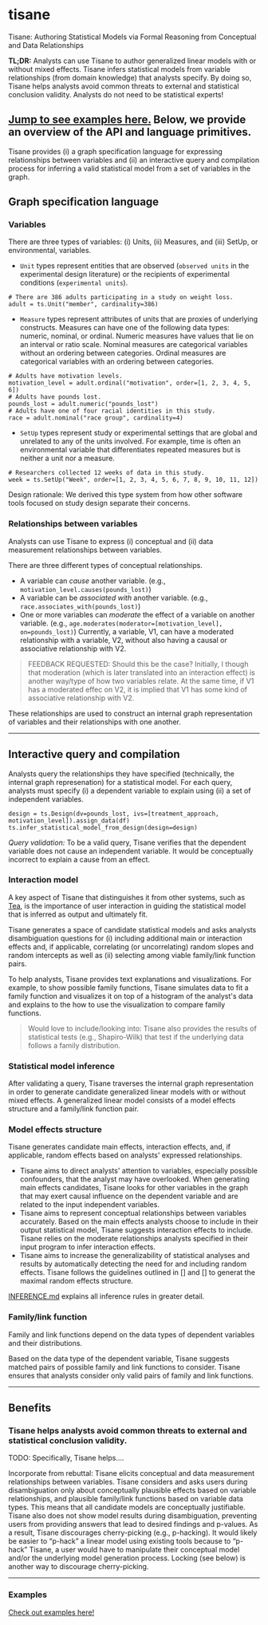 # tisane
Tisane: Authoring Statistical Models via Formal Reasoning from Conceptual and Data Relationships

**TL;DR:** Analysts can use Tisane to author generalized linear models with or without mixed effects. Tisane infers statistical models from variable relationships (from domain knowledge) that analysts specify. By doing so, Tisane helps analysts avoid common threats to external and statistical conclusion validity. Analysts do not need to be statistical experts! 

[Jump to see examples here.](EXAMPLES.md) Below, we provide an overview of the API and language primitives. 
----

Tisane provides (i) a graph specification language for expressing relationships between variables and (ii) an interactive query and compilation process for inferring a valid statistical model from a set of variables in the graph. 

## Graph specification language
### Variables
There are three types of variables: (i) Units, (ii) Measures, and (iii) SetUp, or environmental, variables. 
- ``Unit`` types represent entities that are observed (``observed units`` in the experimental design literature) or the recipients of experimental conditions (``experimental units``). 

```
# There are 386 adults participating in a study on weight loss.
adult = ts.Unit("member", cardinality=386)
```

- ``Measure`` types represent attributes of units that are proxies of underlying constructs. Measures can have one of the following data types: numeric, nominal, or ordinal. Numeric measures have values that lie on an interval or ratio scale. Nominal measures are categorical variables without an ordering between categories. Ordinal measures are categorical variables with an ordering between categories. 

```
# Adults have motivation levels.
motivation_level = adult.ordinal("motivation", order=[1, 2, 3, 4, 5, 6])
# Adults have pounds lost. 
pounds_lost = adult.numeric("pounds_lost")
# Adults have one of four racial identities in this study. 
race = adult.nominal("race group", cardinality=4)
```

- ``SetUp`` types represent study or experimental settings that are global and unrelated to any of the units involved. For example, time is often an environmental variable that differentiates repeated measures but is neither a unit nor a measure. 


```
# Researchers collected 12 weeks of data in this study. 
week = ts.SetUp("Week", order=[1, 2, 3, 4, 5, 6, 7, 8, 9, 10, 11, 12])
```

Design rationale: We derived this type system from how other software tools focused on study design separate their concerns. 

### Relationships between variables
Analysts can use Tisane to express (i) conceptual and (ii) data measurement relationships between variables. 

There are three different types of conceptual relationships.
- A variable can *cause* another variable. (e.g., ``motivation_level.causes(pounds_lost)``)
- A variable can be *associated with* another variable. (e.g., ``race.associates_with(pounds_lost)``)
- One or more variables can *moderate* the effect of a variable on another variable.  (e.g., ``age.moderates(moderator=[motivation_level], on=pounds_lost)``)
Currently, a variable, V1, can have a moderated relationship with a variable, V2, without also having a causal or associative relationship with V2.
> FEEDBACK REQUESTED: Should this be the case? Initially, I though that moderation (which is later translated into an interaction effect) is another way/type of how two variables relate. At the same time, if V1 has a moderated effec on V2, it is implied that V1 has some kind of associative relationship with V2. 

These relationships are used to construct an internal graph representation of variables and their relationships with one another. 


----

## Interactive query and compilation 
Analysts query the relationships they have specified (technically, the internal graph represenation) for a statistical model. For each query, analysts must specify (i) a dependent variable to explain using (ii) a set of independent variables. 

```
design = ts.Design(dv=pounds_lost, ivs=[treatment_approach, motivation_level]).assign_data(df)
ts.infer_statistical_model_from_design(design=design)
```

*Query validation:* To be a valid query, Tisane verifies that the dependent variable does not cause an independent variable. It would be conceptually incorrect to explain a cause from an effect. 

### Interaction model 
A key aspect of Tisane that distinguishes it from other systems, such as [Tea](tea-lang.org/), is the importance of user interaction in guiding the statistical model that is inferred as output and ultimately fit. 

Tisane generates a space of candidate statistical models and asks analysts disambiguation questions for (i) including additional main or interaction effects and, if applicable, correlating (or uncorrelating) random slopes and random intercepts as well as (ii) selecting among viable family/link function pairs.

To help analysts, Tisane provides text explanations and visualizations. For example, to show possible family functions, Tisane simulates data to fit a family function and visualizes it on top of a histogram of the analyst's data and explains to the how to use the visualization to compare family functions. 

> Would love to include/looking into: Tisane also provides the results of statistical tests (e.g., Shapiro-Wilk) that test if the underlying data follows a family distribution. 

### Statistical model inference
After validating a query, Tisane traverses the internal graph representation in order to generate candidate generalized linear models with or without mixed effects. A generalized linear model consists of a model effects structure and a family/link function pair. 

### Model effects structure 
<!-- generate possible statistical model effects structures and family/link functions.  -->
Tisane generates candidate main effects, interaction effects, and, if applicable, random effects based on analysts' expressed relationships. 

- Tisane aims to direct analysts' attention to variables, especially possible confounders, that the analyst may have overlooked. When generating main effects candidates, Tisane looks for other variables in the graph that may exert causal influence on the dependent variable and are related to the input independent variables. 
- Tisane aims to represent conceptual relationships between variables accurately. Based on the main effects analysts choose to include in their output statistical model, Tisane suggests interaction effects to include. Tisane relies on the moderate relationships analysts specified in their input program to infer interaction effects. 
- Tisane aims to increase the generalizability of statistical analyses and results by automatically detecting the need for and including random effects. Tisane follows the guidelines outlined in [] and [] to generat the maximal random effects structure. 

[INFERENCE.md](tisane/INFERENCE.md) explains all inference rules in greater detail. 

### Family/link function 
Family and link functions depend on the data types of dependent variables and their distributions. 

Based on the data type of the dependent variable, Tisane suggests matched pairs of possible family and link functions to consider. Tisane ensures that analysts consider only valid pairs of family and link functions. 

<!-- Two aspects: 
- generating the space
- narrowing the space -->


----
## Benefits
### Tisane helps analysts avoid common threats to external and statistical conclusion validity. 
TODO: Specifically, Tisane helps....

Incorporate from rebuttal: 
Tisane elicits conceptual and data measurement relationships between variables. Tisane considers and asks users during disambiguation only about conceptually plausible effects based on variable relationships, and plausible family/link functions based on variable data types. This means that all candidate models are conceptually justifiable. Tisane also does not show model results during disambiguation, preventing users from providing answers that lead to desired findings and p-values. As a result, Tisane discourages cherry-picking (e.g., p-hacking). It would likely be easier to “p-hack” a linear model using existing tools because to “p-hack” Tisane, a user would have to manipulate their conceptual model and/or the underlying model generation process. Locking (see below) is another way to discourage cherry-picking. 

---

### Examples
[Check out examples here!](EXAMPLES.md)